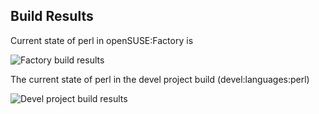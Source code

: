 
## Build Results

Current state of perl in openSUSE:Factory is

![Factory build results](https://br.opensuse.org/status/openSUSE:Factory/perl-ExtUtils-InstallPaths/standard)

The current state of perl in the devel project build (devel:languages:perl)

![Devel project build results](https://br.opensuse.org/status/devel:languages:perl/perl-ExtUtils-InstallPaths)


